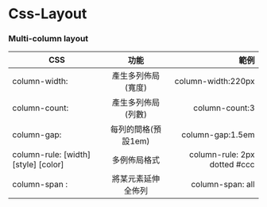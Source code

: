Css-Layout
===

### Multi-column layout

| CSS        |功能           |範例    |
| ------------- |:-------------:| -----:|
| column-width:      | 產生多列佈局(寬度) | column-width:220px |
| column-count:      | 產生多列佈局(列數)      |    column-count:3  |
| column-gap:      | 每列的間格(預設1em)      |    column-gap:1.5em  |
| column-rule: [width] [style] [color]      | 多例佈局格式      |    column-rule: 2px dotted #ccc  |
| column-span :     | 將某元素延伸全佈列      |   column-span: all  |

